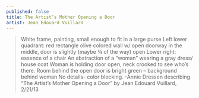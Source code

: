 ```yaml
---
published: false
title: The Artist’s Mother Opening a Door
artist: Jean Edouard Vuillard
---
```


> White frame, painting, small enough to fit in a large purse Left lower
> quadrant: red rectangle olive colored wall w/ open doorway in the
> middle, door is slightly (maybe ¾ of the way) open Lower right: essence
> of a chair An abstraction of a “woman” wearing a gray dress/ house coat
> Woman is holding door open, neck crooked to see who’s there. Room
> behind the open door is bright green – background behind woman No
> details- color blocking.
> -Annie Dressen describing “The Artist’s Mother Opening a Door” by Jean Edouard Vuillard, 2/21/13